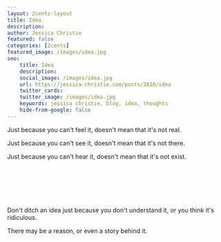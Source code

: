 ```yaml
---
layout: 2cents-layout
title: Idea
description: 
author: Jessica Christie
featured: false
categories: [2cents]
featured_image: /images/idea.jpg
seo: 
    title: Idea
    description: 
    social_image: /images/idea.jpg
    url: https://jessica-christie.com/posts/2018/idea
    twitter_cards:
    twitter_image: /images/idea.jpg
    keywords: jessica christie, blog, idea, thoughts
    hide-from-google: false
---
```

Just because you can't feel it, doesn't mean that it's not real.

Just because you can't see it, doesn't mean that it's not there.

Just because you can't hear it, doesn't mean that it's not exist.

&nbsp;

&nbsp;

&nbsp;

Don't ditch an idea just because you don't understand it, or you think it's ridiculous.

There may be a reason, or even a story behind it.

&nbsp;

&nbsp;

&nbsp;
